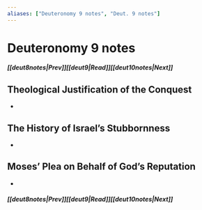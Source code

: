 ```yaml
---
aliases: ["Deuteronomy 9 notes", "Deut. 9 notes"]
---
```

# Deuteronomy 9 notes
##### <span class=arrow-left></span>[[deut8notes|Prev]]<span class=navigation-separator></span>[[deut9|Read]]<span class=navigation-separator></span>[[deut10notes|Next]]<span class=arrow-right></span>
## Theological Justification of the Conquest
- 
## The History of Israel’s Stubbornness
- 
## Moses’ Plea on Behalf of God’s Reputation
- 
##### <span class=arrow-left></span>[[deut8notes|Prev]]<span class=navigation-separator></span>[[deut9|Read]]<span class=navigation-separator></span>[[deut10notes|Next]]<span class=arrow-right></span>